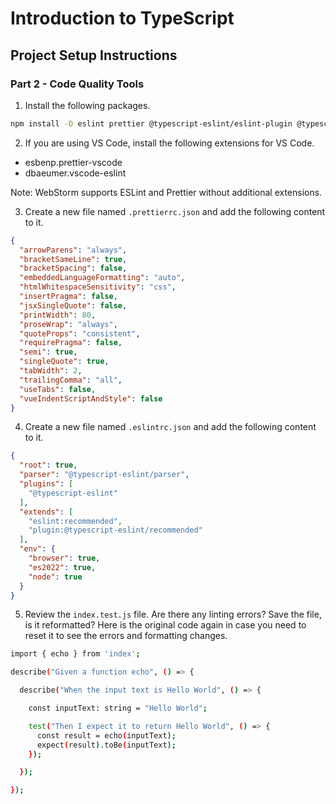 # Introduction to TypeScript

## Project Setup Instructions

### Part 2 - Code Quality Tools


1. Install the following packages.

```bash
npm install -D eslint prettier @typescript-eslint/eslint-plugin @typescript-eslint/parser
```

2. If you are using VS Code, install the following extensions for VS Code.

- esbenp.prettier-vscode
- dbaeumer.vscode-eslint

Note: WebStorm supports ESLint and Prettier without additional extensions.

3. Create a new file named `.prettierrc.json` and add the following content to it.

```json
{
  "arrowParens": "always",
  "bracketSameLine": true,
  "bracketSpacing": false,
  "embeddedLanguageFormatting": "auto",
  "htmlWhitespaceSensitivity": "css",
  "insertPragma": false,
  "jsxSingleQuote": false,
  "printWidth": 80,
  "proseWrap": "always",
  "quoteProps": "consistent",
  "requirePragma": false,
  "semi": true,
  "singleQuote": true,
  "tabWidth": 2,
  "trailingComma": "all",
  "useTabs": false,
  "vueIndentScriptAndStyle": false
}
```

4. Create a new file named `.eslintrc.json` and add the following content to it.

```json
{
  "root": true,
  "parser": "@typescript-eslint/parser",
  "plugins": [
    "@typescript-eslint"
  ],
  "extends": [
    "eslint:recommended",
    "plugin:@typescript-eslint/recommended"
  ],
  "env": {
    "browser": true,
    "es2022": true,
    "node": true
  }
}
```

5. Review the `index.test.js` file. Are there any linting errors? Save the file, is it reformatted? Here is the original code again in case you need to reset it to see the errors and formatting changes.

```bash
import { echo } from 'index';

describe("Given a function echo", () => {

  describe("When the input text is Hello World", () => {

    const inputText: string = "Hello World";

    test("Then I expect it to return Hello World", () => {
      const result = echo(inputText);
      expect(result).toBe(inputText);
    });

  });

});
```

